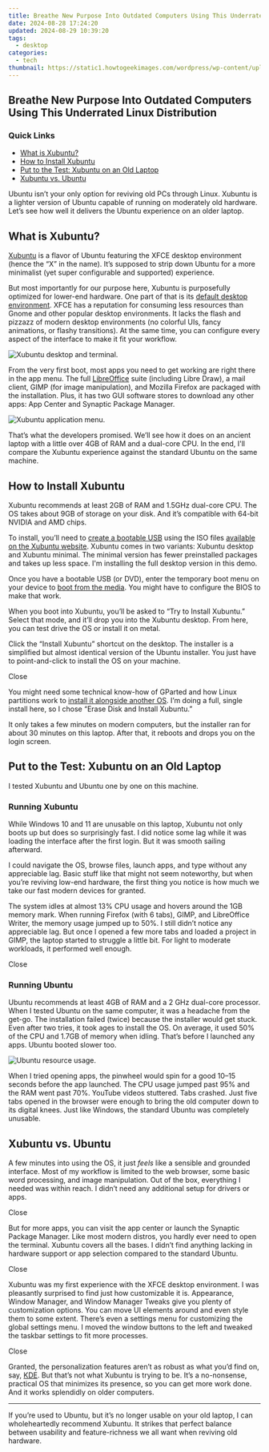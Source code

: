 ```yaml
---
title: Breathe New Purpose Into Outdated Computers Using This Underrated Linux Distribution
date: 2024-08-28 17:24:20
updated: 2024-08-29 10:39:20
tags:
  - desktop
categories:
  - tech
thumbnail: https://static1.howtogeekimages.com/wordpress/wp-content/uploads/2024/08/an-old-laptop-with-xubuntu.jpg
---
```


## Breathe New Purpose Into Outdated Computers Using This Underrated Linux Distribution

### Quick Links

* [What is Xubuntu?](https://facebook-video-footage.techidaily.com/updated-are-there-restrictions-in-saving-youtube-videos-for-2024/)
* [How to Install Xubuntu](https://bypass-frp.techidaily.com/how-to-bypass-frp-on-samsung-galaxy-a15-4g-by-drfone-android/)
* [Put to the Test: Xubuntu on an Old Laptop](https://extra-guidance.techidaily.com/2024-approved-online-beat-detectors-you-should-try-now-online-and-free/)
* [Xubuntu vs. Ubuntu](https://extra-tips.techidaily.com/complete-overview-the-spinning-lens-revolution-for-2024/)

 Ubuntu isn’t your only option for reviving old PCs through Linux. Xubuntu is a lighter version of Ubuntu capable of running on moderately old hardware. Let’s see how well it delivers the Ubuntu experience on an older laptop.

##  What is Xubuntu?

[Xubuntu](https://xubuntu.org/) is a flavor of Ubuntu featuring the XFCE desktop environment (hence the “X” in the name). It’s supposed to strip down Ubuntu for a more minimalist (yet super configurable and supported) experience.

 But most importantly for our purpose here, Xubuntu is purposefully optimized for lower-end hardware. One part of that is its [default desktop environment](https://fox-that.techidaily.com/overcoming-communication-barriers-fixing-iphones-inability-to-get-texts-from-android-phones/). XFCE has a reputation for consuming less resources than Gnome and other popular desktop environments. It lacks the flash and pizzazz of modern desktop environments (no colorful UIs, fancy animations, or flashy transitions). At the same time, you can configure every aspect of the interface to make it fit your workflow.

![Xubuntu desktop and terminal.](https://static1.howtogeekimages.com/wordpress/wp-content/uploads/2024/08/virtualbox_linux_18_08_2024_21_32_42.png) 

 From the very first boot, most apps you need to get working are right there in the app menu. The full [LibreOffice](https://screen-capture.techidaily.com/in-2024-the-filmmakers-guide-to-capturing-exceptional-vo-recordings/) suite (including Libre Draw), a mail client, GIMP (for image manipulation), and Mozilla Firefox are packaged with the installation. Plus, it has two GUI software stores to download any other apps: App Center and Synaptic Package Manager.

![Xubuntu application menu.](https://static1.howtogeekimages.com/wordpress/wp-content/uploads/2024/08/virtualbox_linux_18_08_2024_21_31_05.png) 

 That’s what the developers promised. We’ll see how it does on an ancient laptop with a little over 4GB of RAM and a dual-core CPU. In the end, I'll compare the Xubuntu experience against the standard Ubuntu on the same machine.

##  How to Install Xubuntu

 Xubuntu recommends at least 2GB of RAM and 1.5GHz dual-core CPU. The OS takes about 9GB of storage on your disk. And it’s compatible with 64-bit NVIDIA and AMD chips.

 To install, you’ll need to [create a bootable USB](https://instagram-video-files.techidaily.com/updated-elevate-your-instagram-game-with-pro-edit-techniques/) using the ISO files [available on the Xubuntu website](https://xubuntu.org/download/). Xubuntu comes in two variants: Xubuntu desktop and Xubuntu minimal. The minimal version has fewer preinstalled packages and takes up less space. I'm installing the full desktop version in this demo.

 Once you have a bootable USB (or DVD), enter the temporary boot menu on your device to [boot from the media](https://extra-guidance.techidaily.com/2024-approved-navigating-through-gopros-burst-recording-options/). You might have to configure the BIOS to make that work.

 When you boot into Xubuntu, you’ll be asked to “Try to Install Xubuntu.” Select that mode, and it’ll drop you into the Xubuntu desktop. From here, you can test drive the OS or install it on metal.

 Click the “Install Xubuntu” shortcut on the desktop. The installer is a simplified but almost identical version of the Ubuntu installer. You just have to point-and-click to install the OS on your machine.

Close 

 You might need some technical know-how of GParted and how Linux partitions work to [install it alongside another OS](https://activate-lock.techidaily.com/in-2024-how-to-remove-icloud-on-apple-iphone-7-plus-smoothly-by-drfone-ios/). I’m doing a full, single install here, so I chose “Erase Disk and Install Xubuntu.”

 It only takes a few minutes on modern computers, but the installer ran for about 30 minutes on this laptop. After that, it reboots and drops you on the login screen.

##  Put to the Test: Xubuntu on an Old Laptop

 I tested Xubuntu and Ubuntu one by one on this machine.

###  Running Xubuntu

 While Windows 10 and 11 are unusable on this laptop, Xubuntu not only boots up but does so surprisingly fast. I did notice some lag while it was loading the interface after the first login. But it was smooth sailing afterward.

 I could navigate the OS, browse files, launch apps, and type without any appreciable lag. Basic stuff like that might not seem noteworthy, but when you’re reviving low-end hardware, the first thing you notice is how much we take our fast modern devices for granted.

 The system idles at almost 13% CPU usage and hovers around the 1GB memory mark. When running Firefox (with 6 tabs), GIMP, and LibreOffice Writer, the memory usage jumped up to 50%. I still didn’t notice any appreciable lag. But once I opened a few more tabs and loaded a project in GIMP, the laptop started to struggle a little bit. For light to moderate workloads, it performed well enough.

Close 

###  Running Ubuntu

 Ubuntu recommends at least 4GB of RAM and a 2 GHz dual-core processor. When I tested Ubuntu on the same computer, it was a headache from the get-go. The installation failed (twice) because the installer would get stuck. Even after two tries, it took ages to install the OS. On average, it used 50% of the CPU and 1.7GB of memory when idling. That’s before I launched any apps. Ubuntu booted slower too.

![Ubuntu resource usage.](https://static1.howtogeekimages.com/wordpress/wp-content/uploads/2024/08/virtualbox_ubuntu_19_08_2024_09_05_39.png) 

 When I tried opening apps, the pinwheel would spin for a good 10–15 seconds before the app launched. The CPU usage jumped past 95% and the RAM went past 70%. YouTube videos stuttered. Tabs crashed. Just five tabs opened in the browser were enough to bring the old computer down to its digital knees. Just like Windows, the standard Ubuntu was completely unusable.

##  Xubuntu vs. Ubuntu

 A few minutes into using the OS, it just _feels_ like a sensible and grounded interface. Most of my workflow is limited to the web browser, some basic word processing, and image manipulation. Out of the box, everything I needed was within reach. I didn’t need any additional setup for drivers or apps.

Close 

 But for more apps, you can visit the app center or launch the Synaptic Package Manager. Like most modern distros, you hardly ever need to open the terminal. Xubuntu covers all the bases. I didn’t find anything lacking in hardware support or app selection compared to the standard Ubuntu.

Close 

 Xubuntu was my first experience with the XFCE desktop environment. I was pleasantly surprised to find just how customizable it is. Appearance, Window Manager, and Window Manager Tweaks give you plenty of customization options. You can move UI elements around and even style them to some extent. There’s even a settings menu for customizing the global settings menu. I moved the window buttons to the left and tweaked the taskbar settings to fit more processes.

Close 

 Granted, the personalization features aren’t as robust as what you’d find on, say, [KDE](https://screen-video-capture.techidaily.com/updated-virtual-playstation-experience-at-your-fingertips-top-5-for-2024/). But that’s not what Xubuntu is trying to be. It’s a no-nonsense, practical OS that minimizes its presence, so you can get more work done. And it works splendidly on older computers.

---

 If you’re used to Ubuntu, but it’s no longer usable on your old laptop, I can wholeheartedly recommend Xubuntu. It strikes that perfect balance between usability and feature-richness we all want when reviving old hardware.

<ins class="adsbygoogle"
     style="display:block"
     data-ad-format="autorelaxed"
     data-ad-client="ca-pub-7571918770474297"
     data-ad-slot="1223367746"></ins>



<ins class="adsbygoogle"
     style="display:block"
     data-ad-client="ca-pub-7571918770474297"
     data-ad-slot="8358498916"
     data-ad-format="auto"
     data-full-width-responsive="true"></ins>
